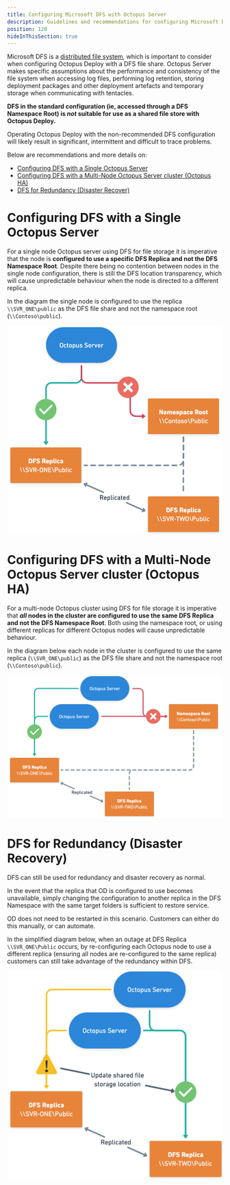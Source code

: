 ```yaml
---
title: Configuring Microsoft DFS with Octopus Server
description: Guidelines and recommendations for configuring Microsoft DFS as the shared file system for Octopus Deploy.
position: 120
hideInThisSection: true
---
```


Microsoft DFS is a [distributed file system](https://en.wikipedia.org/wiki/Clustered_file_system#Distributed_file_systems), which is important to consider when configuring Octopus Deploy with a DFS file share. Octopus Server makes specific assumptions about the performance and consistency of the file system when accessing log files, performing log retention, storing deployment packages and other deployment artefacts and temporary storage when communicating with tentacles.

**DFS in the standard configuration (ie, accessed through a DFS Namespace Root) is _not_ suitable for use as a shared file store with Octopus Deploy.**

Operating Octopus Deploy with the non-recommended DFS configuration will likely result in significant, intermittent and difficult to trace problems.

Below are recommendations and more details on:

- [Configuring DFS with a Single Octopus Server](#Configuring-Octopus-with-a-Single-Octopus-Server)
- [Configuring DFS with a Multi-Node Octopus Server cluster (Octopus HA)](#Configuring-DFS-with-a-Multi-Node-Octopus-Server-cluster-(Octopus-HA))
- [DFS for Redundancy (Disaster Recover)](#DFS-for-Redundancy-(Disaster-Recover))

# Configuring DFS with a Single Octopus Server

For a single node Octopus server using DFS for file storage it is imperative that the node is **configured to use a specific DFS Replica and not the DFS Namespace Root**. Despite there being no contention between nodes in the single node configuration, there is still the DFS location transparency, which will cause unpredictable behaviour when the node is directed to a different replica.

In the diagram the single node is configured to use the replica `\\SVR_ONE\public` as the DFS file share and not the namespace root (`\\Contoso\public`). 

![](images/single-node-od-with-dfs.png "width=500")

# Configuring DFS with a Multi-Node Octopus Server cluster (Octopus HA)

For a multi-node Octopus cluster using DFS for file storage it is imperative that **_all_ nodes in the cluster are configured to use the same DFS Replica and not the DFS Namespace Root**. Both using the namespace root, or using different replicas for different Octopus nodes will cause unpredictable behaviour.

In the diagram below each node in the cluster is configured to use the same replica (`\\SVR_ONE\public`) as the DFS file share and not the namespace root (`\\Contoso\public`). 

![](images/multi-node-od-with-dfs.png "width=500")

# DFS for Redundancy (Disaster Recovery)

DFS can still be used for redundancy and disaster recovery as normal.

In the event that the replica that OD is configured to use becomes unavailable, simply changing the configuration to another replica in the DFS Namespace with the same target folders is sufficient to restore service.

OD does not need to be restarted in this scenario. Customers can either do this manually, or can automate.

In the simplified diagram below, when an outage at DFS Replica `\\SVR_ONE\Public` occurs, by re-configuring each Octopus node to use a different replica (ensuring all nodes are re-configured to the same replica) customers can still take advantage of the redundancy within DFS.

![](images/dfs-for-redundancy.png "width=500")
